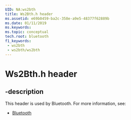 ```yaml
---
UID: NA:ws2bth
title: Ws2Bth.h header
ms.assetid: e69b0459-ba2c-358e-a9e5-48377f62889b
ms.date: 01/11/2019
ms.keywords: 
ms.topic: conceptual
tech.root: bluetooth
f1_keywords:
 - ws2bth
 - ws2bth/ws2bth
---
```


# Ws2Bth.h header


## -description

This header is used by Bluetooth. For more information, see:

- [Bluetooth](../_bluetooth/index.md)


